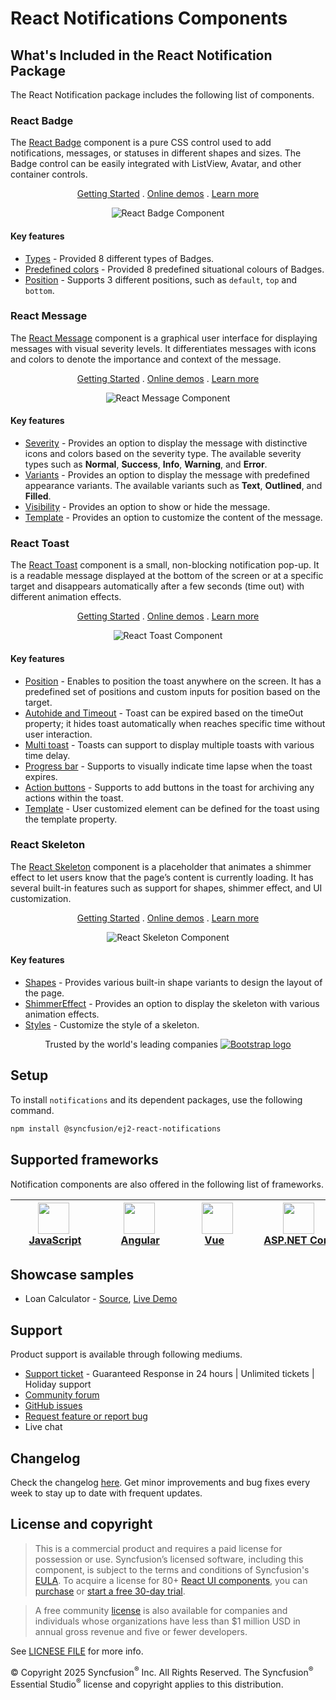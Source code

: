 # React Notifications Components

## What's Included in the React Notification Package

The React Notification package includes the following list of components.

### React Badge

The [React Badge](https://www.syncfusion.com/react-components/react-badge?utm_source=npm&utm_medium=listing&utm_campaign=react-notifications-npm) component is a pure CSS control used to add notifications, messages, or statuses in different shapes and sizes. The Badge control can be easily integrated with ListView, Avatar, and other container controls.

<p align="center">
    <a href="https://ej2.syncfusion.com/react/documentation/badge/getting-started/?utm_source=npm&utm_medium=listing&utm_campaign=react-notifications-npm">Getting Started</a> .
    <a href="https://ej2.syncfusion.com/react/demos/?utm_source=npm&utm_medium=listing&utm_campaign=react-notifications-npm#/bootstrap5/badge/default">Online demos</a> .
    <a href="https://www.syncfusion.com/react-components/react-badge?utm_source=npm&utm_medium=listing&utm_campaign=react-notifications-npm">Learn more</a>
</p>

<p align="center">
<img alt="React Badge Component" src="https://raw.githubusercontent.com/SyncfusionExamples/nuget-img/master/react/react-badge.png">
</p>

#### Key features

* [Types](https://ej2.syncfusion.com/react/demos/?utm_source=npm&utm_medium=listing&utm_campaign=react-notifications-npm#/bootstrap5/badge/types) - Provided 8 different types of Badges.
* [Predefined colors](https://ej2.syncfusion.com/react/documentation/badge/types) - Provided 8 predefined situational colours of Badges.
* [Position](https://ej2.syncfusion.com/react/documentation/badge/types#position) - Supports 3 different positions, such as `default`, `top` and `bottom`.

### React Message

The [React Message](https://www.syncfusion.com/react-components/react-message?utm_source=npm&utm_medium=listing&utm_campaign=react-notifications-npm) component is a graphical user interface for displaying messages with visual severity levels. It differentiates messages with icons and colors to denote the importance and context of the message.

<p align="center">
    <a href="https://ej2.syncfusion.com/react/documentation/message/getting-started/?utm_source=npm&utm_medium=listing&utm_campaign=react-notifications-npm">Getting Started</a> .
    <a href="https://ej2.syncfusion.com/react/demos/?utm_source=npm&utm_medium=listing&utm_campaign=react-notifications-npm#/bootstrap5/message/default">Online demos</a> .
    <a href="https://www.syncfusion.com/react-components/react-message?utm_source=npm&utm_medium=listing&utm_campaign=react-notifications-npm">Learn more</a>
</p>

<p align="center">
<img alt="React Message Component" src="https://raw.githubusercontent.com/SyncfusionExamples/nuget-img/master/react/react-message.png">
</p>

#### Key features

* [Severity](https://ej2.syncfusion.com/react/documentation/message/severities) - Provides an option to display the message with distinctive icons and colors based on the severity type. The available severity types such as **Normal**, **Success**, **Info**, **Warning**, and **Error**.
* [Variants](https://ej2.syncfusion.com/react/demos/?utm_source=npm&utm_medium=listing&utm_campaign=react-notifications-npm#/bootstrap5/message/variants) - Provides an option to display the message with predefined appearance variants. The available variants such as **Text**, **Outlined**, and **Filled**.
* [Visibility](https://ej2.syncfusion.com/react/demos/?utm_source=npm&utm_medium=listing&utm_campaign=react-notifications-npm#/bootstrap5/message/default) - Provides an option to show or hide the message.
* [Template](https://ej2.syncfusion.com/react/demos/?utm_source=npm&utm_medium=listing&utm_campaign=react-notifications-npm#/bootstrap5/message/template) - Provides an option to customize the content of the message.

### React Toast

The [React Toast](https://www.syncfusion.com/react-components/react-toast?utm_source=npm&utm_medium=listing&utm_campaign=react-notifications-npm) component is a small, non-blocking notification pop-up. It is a readable message displayed at the bottom of the screen or at a specific target and disappears automatically after a few seconds (time out) with different animation effects.

<p align="center">
    <a href="https://ej2.syncfusion.com/react/documentation/toast/getting-started/?utm_source=npm&utm_medium=listing&utm_campaign=react-notifications-npm">Getting Started</a> .
    <a href="https://ej2.syncfusion.com/react/demos/?utm_source=npm&utm_medium=listing&utm_campaign=react-notifications-npm#/bootstrap5/toast/default">Online demos</a> .
    <a href="https://www.syncfusion.com/react-components/react-toast?utm_source=npm&utm_medium=listing&utm_campaign=react-notifications-npm">Learn more</a>
</p>

<p align="center">
<img alt="React Toast Component" src="https://raw.githubusercontent.com/SyncfusionExamples/nuget-img/master/react/react-toast.png">
</p>

#### Key features

* [Position](https://ej2.syncfusion.com/react/demos/?utm_source=npm&utm_medium=listing&utm_campaign=react-notifications-npm#/bootstrap5/toast/positions) - Enables to position the toast anywhere on the screen. It has a predefined set of positions and custom inputs for position based on the target.
* [Autohide and Timeout](https://ej2.syncfusion.com/react/documentation/toast/timeout) - Toast can be expired based on the timeOut property; it hides toast automatically when reaches specific time without user interaction.
* [Multi toast](https://ej2.syncfusion.com/react/documentation/toast/position) - Toasts can support to display multiple toasts with various time delay.
* [Progress bar](https://ej2.syncfusion.com/react/documentation/toast/config#progress-bar) - Supports to visually indicate time lapse when the toast expires.
* [Action buttons](https://ej2.syncfusion.com/react/documentation/toast/action-buttons) - Supports to add buttons in the toast for archiving any actions within the toast.
* [Template](https://ej2.syncfusion.com/react/demos/?utm_source=npm&utm_medium=listing&utm_campaign=react-notifications-npm#/bootstrap5/toast/templates) - User customized element can be defined for the toast using the template property.

### React Skeleton

The [React Skeleton](https://www.syncfusion.com/react-components/react-skeleton?utm_source=npm&utm_medium=listing&utm_campaign=react-notifications-npm) component is a placeholder that animates a shimmer effect to let users know that the page’s content is currently loading. It has several built-in features such as support for shapes, shimmer effect, and UI customization.

<p align="center">
    <a href="https://ej2.syncfusion.com/react/documentation/skeleton/getting-started/?utm_source=npm&utm_medium=listing&utm_campaign=react-notifications-npm">Getting Started</a> .
    <a href="https://ej2.syncfusion.com/react/demos/?utm_source=npm&utm_medium=listing&utm_campaign=react-notifications-npm#/bootstrap5/skeleton/default">Online demos</a> .
    <a href="https://www.syncfusion.com/react-components/react-skeleton?utm_source=npm&utm_medium=listing&utm_campaign=react-notifications-npm">Learn more</a>
</p>

<p align="center">
<img alt="React Skeleton Component" src="https://raw.githubusercontent.com/SyncfusionExamples/nuget-img/master/react/react-skeleton.gif">
</p>

#### Key features

* [Shapes](https://ej2.syncfusion.com/react/documentation/skeleton/shapes) - Provides various built-in shape variants to design the layout of the page.
* [ShimmerEffect](https://ej2.syncfusion.com/react/documentation/skeleton/shimmer-effect) - Provides an option to display the skeleton with various animation effects.
* [Styles](https://ej2.syncfusion.com/react/documentation/skeleton/styles) - Customize the style of a skeleton.

<p align="center">
Trusted by the world's leading companies
  <a href="https://getbootstrap.com/">
    <img src="https://cdn.syncfusion.com/content/images/home-v1/trusted-by-updated/webp/syncfusion-trusted-companies-v1.webp" alt="Bootstrap logo">
  </a>
</p>

## Setup

To install `notifications` and its dependent packages, use the following command.

```sh
npm install @syncfusion/ej2-react-notifications
```

## Supported frameworks

Notification components are also offered in the following list of frameworks.

| [<img src="https://ej2.syncfusion.com/github/images/js.svg" height="50" />](https://www.syncfusion.com/javascript-ui-controls?utm_medium=listing&utm_source=github)<br/>&nbsp;&nbsp;&nbsp;&nbsp;&nbsp;[JavaScript](https://www.syncfusion.com/javascript-ui-controls?utm_medium=listing&utm_source=github)&nbsp;&nbsp;&nbsp;&nbsp; | [<img src="https://ej2.syncfusion.com/github/images/angular-new.svg"  height="50" />](https://www.syncfusion.com/angular-components/?utm_medium=listing&utm_source=github)<br/>&nbsp;&nbsp;&nbsp;&nbsp;&nbsp;&nbsp;&nbsp;[Angular](https://www.syncfusion.com/angular-components/?utm_medium=listing&utm_source=github)&nbsp;&nbsp;&nbsp;&nbsp;&nbsp;&nbsp; | [<img src="https://ej2.syncfusion.com/github/images/vue.svg" height="50" />](https://www.syncfusion.com/vue-ui-components?utm_medium=listing&utm_source=github)<br/>&nbsp;&nbsp;&nbsp;&nbsp;&nbsp;&nbsp;&nbsp;[Vue](https://www.syncfusion.com/vue-ui-components?utm_medium=listing&utm_source=github)&nbsp;&nbsp;&nbsp;&nbsp;&nbsp;&nbsp;&nbsp;&nbsp;&nbsp; | [<img src="https://ej2.syncfusion.com/github/images/netcore.svg" height="50" />](https://www.syncfusion.com/aspnet-core-ui-controls?utm_medium=listing&utm_source=github)<br/>&nbsp;&nbsp;[ASP.NET&nbsp;Core](https://www.syncfusion.com/aspnet-core-ui-controls?utm_medium=listing&utm_source=github)&nbsp;&nbsp; | [<img src="https://ej2.syncfusion.com/github/images/netmvc.svg" height="50" />](https://www.syncfusion.com/aspnet-mvc-ui-controls?utm_medium=listing&utm_source=github)<br/>&nbsp;&nbsp;[ASP.NET&nbsp;MVC](https://www.syncfusion.com/aspnet-mvc-ui-controls?utm_medium=listing&utm_source=github)&nbsp;&nbsp; | 
| :-----: | :-----: | :-----: | :-----: | :-----: |

## Showcase samples

* Loan Calculator - [Source](https://github.com/syncfusion/ej2-showcase-react-loan-calculator), [Live Demo](https://ej2.syncfusion.com/showcase/react/loancalculator/?utm_source=npm&utm_medium=listing&utm_campaign=react-notfication-npm#/default)

## Support

Product support is available through following mediums.

* [Support ticket](https://support.syncfusion.com/support/tickets/create) - Guaranteed Response in 24 hours | Unlimited tickets | Holiday support
* [Community forum](https://www.syncfusion.com/forums/essential-js2?utm_source=npm&utm_medium=listing&utm_campaign=react-notifications-npm)
* [GitHub issues](https://github.com/syncfusion/ej2-react-ui-components/issues/new)
* [Request feature or report bug](https://www.syncfusion.com/feedback/react?utm_source=npm&utm_medium=listing&utm_campaign=react-notifications-npm)
* Live chat

## Changelog

Check the changelog [here](https://github.com/syncfusion/ej2-react-ui-components/blob/master/components/notifications/CHANGELOG.md?utm_source=npm&utm_campaign=notification). Get minor improvements and bug fixes every week to stay up to date with frequent updates.

## License and copyright

> This is a commercial product and requires a paid license for possession or use. Syncfusion’s licensed software, including this component, is subject to the terms and conditions of Syncfusion's [EULA](https://www.syncfusion.com/eula/es/). To acquire a license for 80+ [React UI components](https://www.syncfusion.com/react-components), you can [purchase](https://www.syncfusion.com/sales/products) or [start a free 30-day trial](https://www.syncfusion.com/account/manage-trials/start-trials).

> A free community [license](https://www.syncfusion.com/products/communitylicense) is also available for companies and individuals whose organizations have less than $1 million USD in annual gross revenue and five or fewer developers.

See [LICNESE FILE](https://github.com/syncfusion/ej2-react-ui-components/blob/master/license?utm_source=npm&utm_campaign=notification) for more info.

© Copyright 2025 Syncfusion<sup>®</sup> Inc. All Rights Reserved. The Syncfusion<sup>®</sup> Essential Studio<sup>®</sup> license and copyright applies to this distribution.